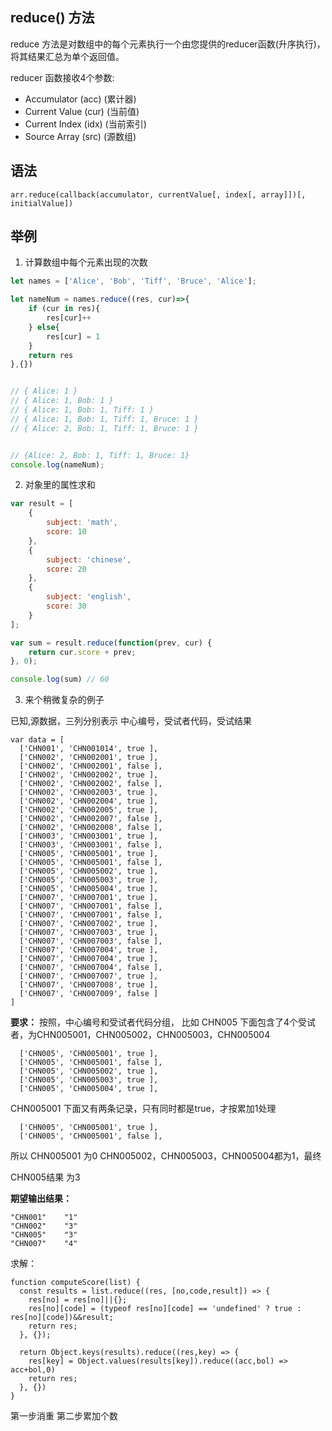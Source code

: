## reduce() 方法

reduce 方法是对数组中的每个元素执行一个由您提供的reducer函数(升序执行)，将其结果汇总为单个返回值。

reducer 函数接收4个参数:

* Accumulator (acc) (累计器)
* Current Value (cur) (当前值)
* Current Index (idx) (当前索引)
* Source Array (src) (源数组)

## 语法

`arr.reduce(callback(accumulator, currentValue[, index[, array]])[, initialValue])`


## 举例

1. 计算数组中每个元素出现的次数
```javascript
let names = ['Alice', 'Bob', 'Tiff', 'Bruce', 'Alice'];

let nameNum = names.reduce((res, cur)=>{
    if (cur in res){
        res[cur]++
    } else{
        res[cur] = 1 
    }
    return res
},{})


// { Alice: 1 }
// { Alice: 1, Bob: 1 }
// { Alice: 1, Bob: 1, Tiff: 1 }
// { Alice: 1, Bob: 1, Tiff: 1, Bruce: 1 }
// { Alice: 2, Bob: 1, Tiff: 1, Bruce: 1 }


// {Alice: 2, Bob: 1, Tiff: 1, Bruce: 1}
console.log(nameNum); 
```

2. 对象里的属性求和
```javascript
var result = [
    {
        subject: 'math',
        score: 10
    },
    {
        subject: 'chinese',
        score: 20
    },
    {
        subject: 'english',
        score: 30
    }
];

var sum = result.reduce(function(prev, cur) {
    return cur.score + prev;
}, 0);

console.log(sum) // 60
```

3. 来个稍微复杂的例子

已知,源数据，三列分别表示 中心编号，受试者代码，受试结果

```
var data = [
  ['CHN001', 'CHN001014', true ],
  ['CHN002', 'CHN002001', true ],
  ['CHN002', 'CHN002001', false ],
  ['CHN002', 'CHN002002', true ],
  ['CHN002', 'CHN002002', false ],
  ['CHN002', 'CHN002003', true ],
  ['CHN002', 'CHN002004', true ],
  ['CHN002', 'CHN002005', true ],
  ['CHN002', 'CHN002007', false ],
  ['CHN002', 'CHN002008', false ],
  ['CHN003', 'CHN003001', true ],
  ['CHN003', 'CHN003001', false ],
  ['CHN005', 'CHN005001', true ],
  ['CHN005', 'CHN005001', false ],
  ['CHN005', 'CHN005002', true ],
  ['CHN005', 'CHN005003', true ],
  ['CHN005', 'CHN005004', true ],
  ['CHN007', 'CHN007001', true ],
  ['CHN007', 'CHN007001', false ],
  ['CHN007', 'CHN007001', false ],
  ['CHN007', 'CHN007002', true ],
  ['CHN007', 'CHN007003', true ],
  ['CHN007', 'CHN007003', false ],
  ['CHN007', 'CHN007004', true ],
  ['CHN007', 'CHN007004', true ],
  ['CHN007', 'CHN007004', false ],
  ['CHN007', 'CHN007007', true ],
  ['CHN007', 'CHN007008', true ],
  ['CHN007', 'CHN007009', false ]
]
```

**要求：**
按照，中心编号和受试者代码分组，
比如 CHN005 下面包含了4个受试者，为CHN005001，CHN005002，CHN005003，CHN005004
```
  ['CHN005', 'CHN005001', true ],
  ['CHN005', 'CHN005001', false ],
  ['CHN005', 'CHN005002', true ],
  ['CHN005', 'CHN005003', true ],
  ['CHN005', 'CHN005004', true ],
```
CHN005001 下面又有两条记录，只有同时都是true，才按累加1处理
```
  ['CHN005', 'CHN005001', true ],
  ['CHN005', 'CHN005001', false ],
```
所以 CHN005001 为0
CHN005002，CHN005003，CHN005004都为1，最终

CHN005结果 为3

**期望输出结果：**
```
"CHN001"	"1"
"CHN002"	"3"
"CHN005"	"3"
"CHN007"	"4"
```

求解：

```
function computeScore(list) {
  const results = list.reduce((res, [no,code,result]) => {
    res[no] = res[no]||{};
    res[no][code] = (typeof res[no][code] == 'undefined' ? true : res[no][code])&&result;
    return res;
  }, {});
  
  return Object.keys(results).reduce((res,key) => {
    res[key] = Object.values(results[key]).reduce((acc,bol) => acc+bol,0)
    return res;
  }, {})
}
```

第一步消重
第二步累加个数
